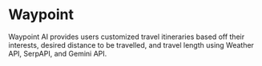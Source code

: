 # Waypoint
Waypoint AI provides users customized travel itineraries based off their interests, desired distance to be travelled, and travel length using Weather API, SerpAPI, and Gemini API.
